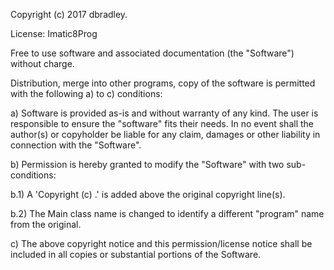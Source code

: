 Copyright (c) 2017 dbradley.

License: Imatic8Prog

Free to use software and associated documentation (the "Software")
without charge.

Distribution, merge into other programs, copy of the software is
permitted with the following a) to c) conditions:

a) Software is provided as-is and without warranty of any kind. The user is
   responsible to ensure the "software" fits their needs. In no event shall the
   author(s) or copyholder be liable for any claim, damages or other liability
   in connection with the "Software".
 
b) Permission is hereby granted to modify the "Software" with two sub-conditions:

b.1) A 'Copyright (c) <year> <copyright-holder>.' is added above the original
     copyright line(s).

b.2) The Main class name is changed to identify a different "program" name
     from the original.
 
c) The above copyright notice and this permission/license notice shall
   be included in all copies or substantial portions of the Software.
